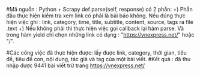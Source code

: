 #Mã nguồn : Python + Scrapy
def parse(self, response) có 2 phần: +) Phần đầu thực hiện kiểm tra xem link có phải là bài báo không. Nếu đúng thực hiện việc ghi : link, category, time, title, subtitle, content, source, tags ra file .text +) Nếu không phải thì thực hiện việc gọi callback lại hàm parse. Và trong hàm yield chỉ chọn những link có dạng : "https://vnexpress.net/" hoặc "/".

#Các công việc đã thực hiện được: lấy được link, category, thời gian, tiêu đề, tiêu đề con, nội dung, tác giả và tag của một bài viết.
#Kết quả : đã thu nhập được 9441 bài viết trừ trang https://vnexpress.net/
